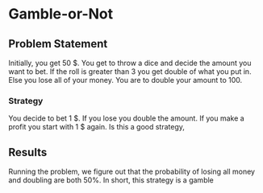 # Gamble-or-Not

## Problem Statement
Initially, you get 50 $. You get to throw a dice and decide the amount you want to bet. If the roll is greater than 3 you get double of what you put in. Else you lose all of your money. You are to double your amount to 100.

### Strategy 
You decide to bet 1 $. If you lose you double the amount. If you make a profit you start with 1 $ again.
Is this a good strategy,

## Results
Running the problem, we figure out that the probability of losing all money and doubling are both 50%. In short, this strategy is a gamble
